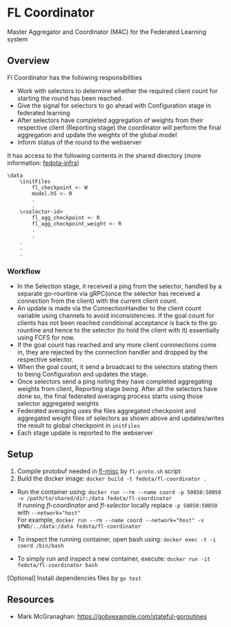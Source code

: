 # FL Coordinator
Master Aggregator and Coordinator (MAC) for the Federated Learning system

## Overview
Fl Coordinator has the following responsibilities
- Work with selectors to determine whether the required client count for starting the round has been reached.
- Give the signal for selectors to go ahead with Configuration stage in federated learning
- After selectors have completed aggregation of weights from their respective client (Reporting stage) the coordinator will perform the final aggregation and update the weights of the global model
- Inform status of the round to the webserver

It has access to the following contents in the shared directory (more information: [fedota-infra](https://github.com/fedota/fedota-infra))
```
\data 
	\initFiles
		fl_checkpoint <- W 
		model.h5 <- R
		.
		.
	\<selector-id>
		fl_agg_checkpoint <- R
		fl_agg_checkpoint_weight <- R
		.
		.
	.
	.
	.
```

### Workflow
- In the Selection stage, it received a ping from the selector, handled by a separate go-rountine via gRPC(once the selector has received a connection from the client) with the current client count. 
- An update is made via the ConnectionHandler to the client count variable using channels to avoid inconsistencies. If the goal count for clients has not been reached conditional acceptance is back to the go rountine and hence to the selector (to hold the client with it) essentially using FCFS for now. 
- If the goal count has reached and any more client connnections come in, they are rejected by the connection handler and dropped by the respective selector.
- When the goal count, it send a broadcast to the selectors stating them to being Configuration and updates the stage. 
- Once selectors send a ping noting they have completed aggregating weights from client, Reporting stage being. After all the selectors have done so, the final federated averaging process starts using those selector aggregated weights
- Federated averaging uses the files aggregated checkpoint and aggregated weight files of selectors as shown above and updates/writes the result to global checkpoint in `initFiles`
- Each stage update is reported to the webserver

## Setup 
1. Compile protobuf needed in [fl-misc](https://github.com/fedota/fl-misc) by `fl-proto.sh` script
2. Build the docker image:
	`docker build -t fedota/fl-coordinator .`

- Run the container using:
`docker run --rm --name coord -p 50050:50050 -v /path/to/shared/dir:/data fedota/fl-coordinator` \
If running *fl-coordinator* and *fl-selector* locally replace `-p 50050:50050` with `--network="host"`\
For example, `docker run --rm --name coord --network="host" -v $PWD/../data:/data fedota/fl-coordinator` 

- To inspect the running container, open bash using:
`docker exec -t -i coord /bin/bash`

- To simply run and inspect a new container, execute:
`docker run -it fedota/fl-coordinator bash`

[Optional] Install dependencies files by `go test`

## Resources
-  Mark McGranaghan: https://gobyexample.com/stateful-goroutines
